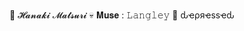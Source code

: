 🤍  𝓗𝓪𝓷𝓪𝓴𝓲 𝓜𝓪𝓽𝓼𝓾𝓻𝓲 
💀  𝐌𝐮𝐬𝐞 : 𝙻𝚊𝚗𝚐𝚕𝚎𝚢
🚬  ԃҽρяҽѕѕҽԃ 

<!---
FloweryHana/FloweryHana is a ✨ special ✨ repository because its `README.md` (this file) appears on your GitHub profile.
You can click the Preview link to take a look at your changes.
--->
